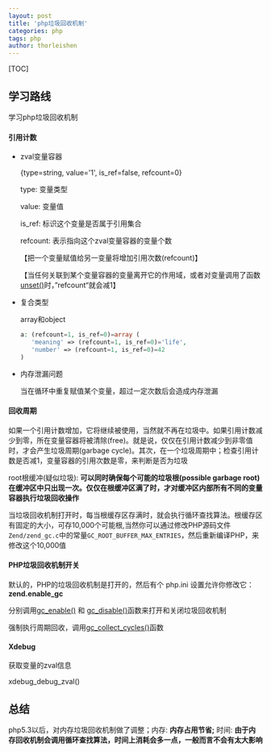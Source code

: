 ```yaml
---
layout: post
title: 'php垃圾回收机制'
categories: php
tags: php
author: thorleishen
---
```




[TOC]



## 学习路线

学习php垃圾回收机制



#### 引用计数

- zval变量容器

  {type=string, value='1', is_ref=false, refcount=0}

  type: 变量类型

  value: 变量值

  is_ref: 标识这个变量是否属于引用集合

  refcount: 表示指向这个zval变量容器的变量个数

  【把一个变量赋值给另一变量将增加引用次数(refcount)】

  【当任何关联到某个变量容器的变量离开它的作用域，或者对变量调用了函数 [unset()](https://www.php.net/manual/zh/function.unset.php)时，”refcount“就会减1】

- 复合类型

  array和object

  ```php
  a: (refcount=1, is_ref=0)=array (
     'meaning' => (refcount=1, is_ref=0)='life',
     'number' => (refcount=1, is_ref=0)=42
  )
  ```

- 内存泄漏问题

  当在循环中重复赋值某个变量，超过一定次数后会造成内存泄漏



#### 回收周期

如果一个引用计数增加，它将继续被使用，当然就不再在垃圾中。如果引用计数减少到零，所在变量容器将被清除(free)。就是说，仅仅在引用计数减少到非零值时，才会产生垃圾周期(garbage cycle)。其次，在一个垃圾周期中；检查引用计数是否减1，变量容器的引用次数是零，来判断是否为垃圾

root根缓冲(疑似垃圾): **可以同时确保每个可能的垃圾根(possible garbage root)在缓冲区中只出现一次。仅仅在根缓冲区满了时，才对缓冲区内部所有不同的变量容器执行垃圾回收操作** 

当垃圾回收机制打开时，每当根缓存区存满时，就会执行循环查找算法。根缓存区有固定的大小，可存10,000个可能根,当然你可以通过修改PHP源码文件`Zend/zend_gc.c`中的常量`GC_ROOT_BUFFER_MAX_ENTRIES`，然后重新编译PHP，来修改这个10,000值



#### PHP垃圾回收机制开关

默认的，PHP的垃圾回收机制是打开的，然后有个 php.ini 设置允许你修改它：**zend.enable_gc**

分别调用[gc_enable()](https://www.php.net/manual/zh/function.gc-enable.php) 和 [gc_disable()](https://www.php.net/manual/zh/function.gc-disable.php)函数来打开和关闭垃圾回收机制

强制执行周期回收，调用[gc_collect_cycles()](https://www.php.net/manual/zh/function.gc-collect-cycles.php)函数



#### Xdebug

获取变量的zval信息

xdebug_debug_zval()



## 总结

php5.3以后，对内存垃圾回收机制做了调整；内存: **内存占用节省;** 时间: **由于内存回收机制会调用循环查找算法，时间上消耗会多一点，一般而言不会有太大影响**